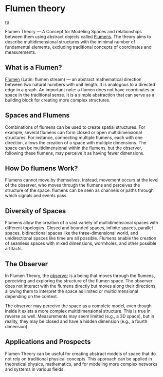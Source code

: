 # Flumen theory

[ru](./ru/README.md)

Flumen Theory — A Concept for Modeling Spaces and relationships between them using abstract objects 
called [Flumens](./en/flumen.md). The theory aims to describe multidimensional structures with the minimal number 
of fundamental elements, excluding traditional concepts of coordinates and measurements.

## What is a Flumen?
 
[Flumen](./en/flumen.md) (Latin: flumen stream) — an abstract mathematical direction between two natural numbers 
with unit length. It is analogous to a directed edge in a graph. An important note: a flumen 
does not have coordinates or space in the traditional sense. It is a simple abstraction that 
can serve as a building block for creating more complex structures.

## Spaces and Flumens

Combinations of flumens can be used to create spatial structures. For example, several flumens 
can form closed or open multidimensional structures. For instance, connecting multiple flumens, 
each with one direction, allows the creation of a space with multiple dimensions. The space can 
be multidimensional within the flumens, but the observer, following these flumens, may perceive 
it as having fewer dimensions.

## How Do flumens Work?

Flumens cannot move by themselves. Instead, movement occurs at the level of the observer, 
who moves through the flumens and perceives the structure of the space. flumens can be seen 
as channels or paths through which signals and events pass.


## Diversity of Spaces

Flumens allow the creation of a vast variety of multidimensional spaces with different topologies.
Closed and bounded spaces, infinite spaces, parallel spaces, bidirectional spaces like the three-dimensional world, and unidirectional spaces like time are all possible.
Flumens enable the creation of seamless spaces with mixed dimensions, wormholes, and other possible artifacts.

## The Observer

In Flumen Theory, the [observer](./en/observers.md) is a being that moves through the flumens, perceiving and exploring 
the structure of the flumen space. The observer does not interact with the flumens directly but moves 
along their directions, allowing them to interpret the space as limited or multidimensional 
depending on the context.

The observer may perceive the space as a complete model, even though inside it exists a more 
complex multidimensional structure. This is true in reverse as well. Measurements may seem limited 
(e.g., a 3D space), but in reality, they may be closed and have a hidden dimension (e.g., a fourth dimension).

## Applications and Prospects

Flumen Theory can be useful for creating abstract models of space that do not rely on traditional 
physical concepts. This approach can be applied in theoretical physics, mathematics, and for modeling 
more complex networks and systems in various fields.
